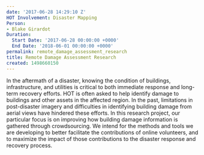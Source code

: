 ```yaml
---
date: '2017-06-28 14:29:10 Z'
HOT Involvement: Disaster Mapping
Person:
- Blake Girardot
Duration:
  Start Date: '2017-06-28 00:00:00 +0000'
  End Date: '2018-06-01 00:00:00 +0000'
permalink: remote_damage_assessment_research
title: Remote Damage Assessment Research
created: 1498660150
---
```

<p>In the aftermath of a disaster, knowing the condition of buildings, infrastructure, and utilities is critical to both immediate response and long-term recovery efforts. HOT is often asked to help identify damage to buildings and other assets in the affected region. In the past, limitations in post-disaster imagery and difficulties in identifying building damage from aerial views have hindered these efforts. In this research project, our particular focus is on improving how building damage information is gathered through crowdsourcing. We intend for the methods and tools we are developing to better facilitate the contributions of online volunteers, and to maximize the impact of those contributions to the disaster response and recovery process.&nbsp;</p>
